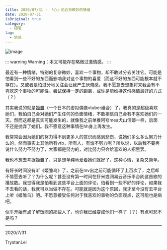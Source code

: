 ```yaml
---
title: 2020/07/31 - 「心」记近日微妙的情绪
date: 2020-07-31
isOriginal: true
category:
  - 随笔
tag:
  - 情感
---
```

![image](https://res.craft.do/user/full/4725d35f-0536-9d85-0a69-346665ba7ebe/DF5F0C4E-14AC-4CD8-9A9C-6C9F82F9ADCA_3)


::: warning
Warning：本文可能存在略微过激情感。
:::

最近有一种情绪，特别的复杂微妙，喜欢一个事物，却不敢过分去关注它。可能是怕看到一些不好的东西而影响我对这个事物的喜爱（而这不好的东西可能根本就不存在）。又或者是怕过分地关注会让我产生厌倦感，我不愿意去想象将来我会有不喜欢这个事物的可能性。尝试保持一定的距离，或许是能维持这份感情最好的方式（？）

其实我说的就是[姬雏](https://himehina.jp)（一个日本的虚拟偶像vtuber组合）了，我真的是超级喜欢她们，我怕自己会对她们产生任何的负面情绪，不敢相信自己会有不喜欢她们的一天。然而这都是真实可能发生的，就像我之前单推阿夸mea犬山信姬一样，后面不还是抛弃了她们。我不愿意这种事情在hh身上再发生。

我常常会因为她们的努力得不到更多人的赏识而感到悲伤，说她们多么多么努力什么的，然而事实上其他所有vtb，所有人，有谁不努力呢？所以说，以后我不要再说什么努力不努力了，大家都是努力的，对比努力只会给喜欢的人招黑罢。

我也不想去考据姬雏了，只是想单纯地爱着她们就好了，这种心情，复杂又简单。

有好长时间没有听《姬雏鸟》了，之前在mv出之前可能循环了上百次了，之后却不情愿去听了？为什么呢？甚至没有第一时间在虾米或网易云音乐平台刷这首歌的播放数。我觉得我是怕看到这些平台上面的评论，怕看到一些不好的评论，如果我不去看的话，我就可以当做不存在。可能就是因为这个原因，我才至今没有去平台上听《姬雏鸟》吧。不愿意接受任何对于我喜欢的事物的负面观点，这可能也是病吧。

似乎开始有点了解饭圈的那些人了，也许我已经变成他们一样了（？）有点可悲不是吗？

---

2020/7/31

TrystanLei
